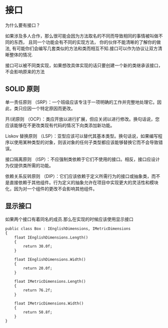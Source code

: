 # 接口

为什么要有接口？

如果涉及多人合作，那么很可能会因为方法取名的不同而导致相同的事情被叫做不同的东西，
且同一个功能会有不同的实现方法， 你的伙伴不能清晰的了解你的做法,
有可能你们会编写几套类似的方法和类而相互不知.接口可以作为协议让双方清晰整体的情况.

接口可以被不同类实现，如果想改具体实现的话只要创建一个新的类继承该接口，不会影响原来的方法

## SOLID 原则

单一责任原则
（SRP）：一个班级应该专注于一项明确的工作并完整地处理它。因此，类只应因一个特定原因而更改。

开/闭原则
（OCP）：类应开放以进行扩展，但应关闭以进行修改。换句话说，您应该能够在不更改类现有代码的情况下向类添加新功能。

Liskov 替换原则
（LSP）：亚型应该可以替代其基本类型。换句话说，如果编写程序以使用某种类型的对象，则该对象的任何子类型都应该能够替换它而不会导致错误。

接口隔离原则
（ISP）：不应强制类依赖于它们不使用的接口。相反，接口应设计为仅提供类所需的功能。

依赖关系反转原则
（DIP）：它们应该依赖于定义所需行为的接口或抽象类，而不是直接依赖于其他组件。行为定义的抽象允许在项目中实现更大的灵活性和模块化，因为对一个组件的更改不会影响其他组件。

## 显示接口

如果两个接口有着同名的成员.那么在实现的时候应该使用显示接口

    public class Box : IEnglishDimensions, IMetricDimensions
    {
        float IEnglishDimensions.Length()
        {
            return 30.0f;
        }

        float IEnglishDimensions.Width()
        {
            return 20.0f;
        }

        float IMetricDimensions.Length()
        {
            return 76.2f;
        }

        float IMetricDimensions.Width()
        {
            return 50.8f;
        }
    }
